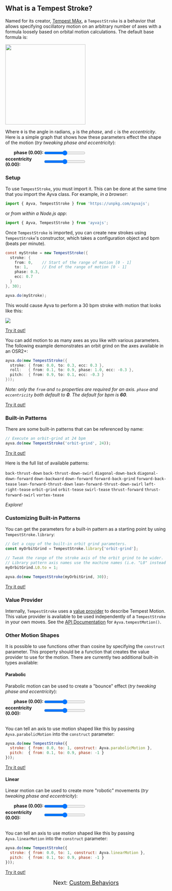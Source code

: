 ## What is a Tempest Stroke?

Named for its creator, <a href="https://www.patreon.com/tempestvr" target="_blank">Tempest MAx</a>, a ```TempestStroke``` is a behavior that allows specifying oscillatory motion on an arbitrary number of axes with a formula loosely based on orbital motion calculations. The default base formula is:

<img style="width:250px" src="./images/tempest-motion.png">

Where ```θ``` is the angle in radians, ```p``` is the _phase_, and ```c``` is the _eccentricity_. Here is a simple graph that shows how these parameters effect the shape of the motion (_try tweaking phase and eccentricity_):

<canvas style="margin-top:20px" width=450 height=100 id="tempest-motion-graph"></canvas>
<div style="display: grid; grid-template-columns: 1fr 1fr; max-width: 50%">
  <b style="justify-self: end">phase (<span id="phase-value">0.00</span>):</b> 
  <input 
    id="phase" 
    type="range" 
    min="-1000" 
    max = "1000" 
    value=0 
    oninput="updateTempestGraph(event)">
  <b style="justify-self: end">eccentricity (<span id="ecc-value">0.00</span>):</b> 
  <input 
    id="ecc" 
    type="range" 
    min="-1000" 
    max = "1000" 
    value=0 
    oninput="updateTempestGraph(event)">
</div>

<script>
  function plot (selector, fn, range) {
    const canvas = document.querySelector(selector);
    const context = canvas.getContext('2d');
    const { width, height } = canvas;

    const widthScale = (width / (range[1] - range[0]));
    const heightScale = ((height - 12) / (range[3] - range[2]));
    let first = true;

    context.lineCap = 'round';
    context.clearRect(0, 0, canvas.width, canvas.height);
    context.beginPath();

    for (let x = 0; x < width; x++) {
      const xFnVal = (x / widthScale) - range[0];
      let yGVal = (fn(xFnVal) - range[2]) * heightScale;
      
      yGVal = height - 6 - yGVal;
      
      if (first) {
        context.moveTo(x, yGVal);
        first = false;
      }
      else {
        context.lineTo(x, yGVal);
      }
    }

    context.strokeStyle = "black";
    context.lineWidth = 2;
    context.stroke(); 
  }

  function updateTempestGraph (event) {
    let phase = document.querySelector('#phase').value / 250;
    let ecc = document.querySelector('#ecc').value / 1000;

    document.querySelector('#phase-value').textContent = phase.toFixed(2);
    document.querySelector('#ecc-value').textContent = ecc.toFixed(2);

    const fn = (x) => -Math.cos(x + (Math.PI * phase)/2 + ecc * Math.sin(x + (Math.PI * phase)/2));

    plot('#tempest-motion-graph', fn, [0, Math.PI * 2, -1, 1]);
  }

  plot('#tempest-motion-graph', (x) => -Math.cos(x), [0, Math.PI * 2, -1, 1]);
</script>

### Setup

To use ```TempestStroke```, you must import it. This can be done at the same time that you import the Ayva class. For example, _in a browser_:

```javascript
import { Ayva, TempestStroke } from 'https://unpkg.com/ayvajs';
```
or _from within a Node.js app_:
```javascript
import { Ayva, TempestStroke } from 'ayvajs';
```

Once ```TempestStroke``` is imported, you can create new strokes using ```TempestStroke```'s constructor, which takes a configuration object and bpm (beats per minute).

```java
const myStroke = new TempestStroke({
  stroke: {
    from: 0,    // Start of the range of motion [0 - 1]
    to: 1,      // End of the range of motion [0 - 1]
    phase: 0.3,
    ecc: 0.7
  }
}, 30);

ayva.do(myStroke);
```

This would cause Ayva to perform a 30 bpm stroke with motion that looks like this:

<img style="max-width: 50%" src="./images/tempest-motion-example.png">

<a href="./tutorial-examples/tempest-stroke-example-1.html" target="_blank">Try it out!</a>

You can add motion to as many axes as you like with various parameters. The following example demonstrates an orbit grind on the axes available in an OSR2+:

```java
ayva.do(new TempestStroke({
  stroke: { from: 0.0, to: 0.3, ecc: 0.3 },
  roll:   { from: 0.1, to: 0.9, phase: 1.0, ecc: -0.3 },
  pitch:  { from: 0.9, to: 0.1, ecc: -0.3 }
}));
```

_Note: only the ```from``` and ```to``` properties are required for an axis. ```phase``` and ```eccentricity``` both default to __0__. The default for bpm is __60__._

<a href="./tutorial-examples/tempest-stroke-example-2.html" target="_blank">Try it out!</a>

### Built-in Patterns

There are some built-in patterns that can be referenced by name:

```javascript
// Execute an orbit-grind at 24 bpm
ayva.do(new TempestStroke('orbit-grind', 24));
```

<a href="./tutorial-examples/tempest-stroke-example-3.html" target="_blank">Try it out!</a>

Here is the full list of available patterns:

```back-thrust-down```
```back-thrust-down-swirl```
```diagonal-down-back```
```diagonal-down-forward```
```down-backward```
```down-forward```
```forward-back-grind```
```forward-back-tease```
```lean-forward-thrust-down```
```lean-forward-thrust-down-swirl```
```left-right-tease```
```orbit-grind```
```orbit-tease```
```swirl-tease```
```thrust-forward```
```thrust-forward-swirl```
```vortex-tease```

_Explore!_

### Customizing Built-in Patterns

You can get the parameters for a built-in pattern as a starting point by using ```TempestStroke.library```:

```javascript
// Get a copy of the built-in orbit grind parameters.
const myOrbitGrind = TempestStroke.library['orbit-grind'];

// Tweak the range of the stroke axis of the orbit grind to be wider.
// Library pattern axis names use the machine names (i.e. "L0" instead of "stroke")
myOrbitGrind.L0.to = 1;

ayva.do(new TempestStroke(myOrbitGrind, 30));
```

<a href="./tutorial-examples/tempest-stroke-example-4.html" target="_blank">Try it out!</a>

### Value Provider

Internally, ```TempestStroke``` uses a <a href="./tutorial-motion-api-value-providers.html" target="_blank">value provider</a> to describe Tempest Motion. This value provider is available to be used independently of a ```TempestStroke``` in your own moves. See the <a href="./Ayva.html#.tempestMotion" target="_blank">API Documentation</a> for ```Ayva.tempestMotion()```.

### Other Motion Shapes

It is possible to use functions other than cosine by specifying the ```construct``` parameter. This property should be a function that creates the value provider to use for the motion. There are currently two additional built-in types available:

#### Parabolic

Parabolic motion can be used to create a "bounce" effect (_try tweaking phase and eccentricity_):

<canvas style="margin-top:20px" width=450 height=100 id="parabolic-motion-graph"></canvas>
<div style="display: grid; grid-template-columns: 1fr 1fr; max-width: 50%">
  <b style="justify-self: end">phase (<span id="parabolic-phase-value">0.00</span>):</b> 
  <input 
    id="parabolic-phase" 
    type="range" 
    min="-1000" 
    max = "1000" 
    value=0 
    oninput="updateParabolicGraph(event)">
  <b style="justify-self: end">eccentricity (<span id="parabolic-ecc-value">0.00</span>):</b> 
  <input 
    id="parabolic-ecc" 
    type="range" 
    min="-1000" 
    max = "1000" 
    value=0 
    oninput="updateParabolicGraph(event)">
</div>

<script>
  const mod = (a, b) => ((a % b) + b) % b;

  function updateParabolicGraph (event) {
    const { PI, sin } = Math;
    let phase = document.querySelector('#parabolic-phase').value / 250;
    let ecc = document.querySelector('#parabolic-ecc').value / 1000;

    document.querySelector('#parabolic-phase-value').textContent = phase.toFixed(2);
    document.querySelector('#parabolic-ecc-value').textContent = ecc.toFixed(2);

    const fn = (x) => {
      const angle = x + (PI * phase / 2);
      const a = (mod(angle, (2 * PI)) / PI) - 1 + (ecc / PI) * sin(angle);

      return 1 - (a * a);
    }

    plot('#parabolic-motion-graph', fn, [0, Math.PI * 2, 0, 1]);
  }

  plot('#parabolic-motion-graph', (x) => 1-((mod(x, (2 * Math.PI)) / Math.PI) - 1)**2, [0, Math.PI * 2, 0, 1]);
</script>
<br/>  

You can tell an axis to use motion shaped like this by passing ```Ayva.parabolicMotion``` into the ```construct``` parameter:

```javascript
ayva.do(new TempestStroke({
  stroke: { from: 0.0, to: 1, construct: Ayva.parabolicMotion },
  pitch:  { from: 0.1, to: 0.9, phase: -1 }
}));
```

<a href="./tutorial-examples/tempest-stroke-example-5.html" target="_blank">Try it out!</a>
<br/>  
  

#### Linear

Linear motion can be used to create more "robotic" movements (_try tweaking phase and eccentricity_):

<canvas style="margin-top:20px" width=450 height=100 id="linear-motion-graph"></canvas>
<div style="display: grid; grid-template-columns: 1fr 1fr; max-width: 50%">
  <b style="justify-self: end">phase (<span id="linear-phase-value">0.00</span>):</b> 
  <input 
    id="linear-phase" 
    type="range" 
    min="-1000" 
    max = "1000" 
    value=0 
    oninput="updateLinearGraph(event)">
  <b style="justify-self: end">eccentricity (<span id="linear-ecc-value">0.00</span>):</b> 
  <input 
    id="linear-ecc" 
    type="range" 
    min="-1000" 
    max = "1000" 
    value=0 
    oninput="updateLinearGraph(event)">
</div>

<script>
  function updateLinearGraph (event) {
    const { PI, sin, abs } = Math;
    let phase = document.querySelector('#linear-phase').value / 250;
    let ecc = document.querySelector('#linear-ecc').value / 1000;

    document.querySelector('#linear-phase-value').textContent = phase.toFixed(2);
    document.querySelector('#linear-ecc-value').textContent = ecc.toFixed(2);

    const fn = (x) => {
      const angle = x + (PI * phase / 2);
      const a = (mod(angle, (2 * PI)) / PI) - 1 + (ecc / PI) * sin(angle);

      return 1 - abs(a);
    }

    plot('#linear-motion-graph', fn, [0, Math.PI * 2, 0, 1]);
  }

  plot('#linear-motion-graph', (x) => 1-Math.abs((mod(x, (2 * Math.PI)) / Math.PI) - 1), [0, Math.PI * 2, 0, 1]);
</script>
<br/>  

You can tell an axis to use motion shaped like this by passing ```Ayva.linearMotion``` into the ```construct``` parameter:

```javascript
ayva.do(new TempestStroke({
  stroke: { from: 0.0, to: 1, construct: Ayva.linearMotion },
  pitch:  { from: 0.1, to: 0.9, phase: -1 }
}));
```

<a href="./tutorial-examples/tempest-stroke-example-6.html" target="_blank">Try it out!</a>
<br/>  

<div style="text-align: center; font-size: 18px">Next: <a href="./tutorial-behavior-api-custom.html">Custom Behaviors</a></div>
